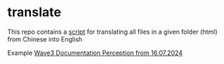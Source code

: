 # translate

This repo contains a [script](translate_from_html/translate_in_place.py) for translating all files in a given folder (html) from Chinese into English

Example [Wave3 Documentation Perception from 16.07.2024](translate_from_html/PER-v1-20240716_1612/index.html)